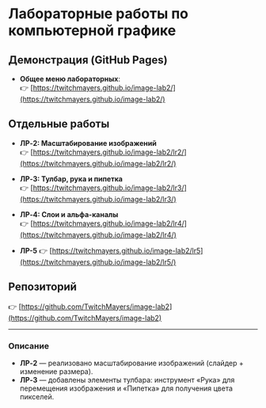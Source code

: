 # Лабораторные работы по компьютерной графике

## Демонстрация (GitHub Pages)
- **Общее меню лабораторных**:  
  👉 [https://twitchmayers.github.io/image-lab2/](https://twitchmayers.github.io/image-lab2/)

## Отдельные работы
- **ЛР‑2: Масштабирование изображений**  
  👉 [https://twitchmayers.github.io/image-lab2/lr2/](https://twitchmayers.github.io/image-lab2/lr2/)

- **ЛР‑3: Тулбар, рука и пипетка**  
  👉 [https://twitchmayers.github.io/image-lab2/lr3/](https://twitchmayers.github.io/image-lab2/lr3/)

- **ЛР‑4: Слои и альфа-каналы**  
  👉 [https://twitchmayers.github.io/image-lab2/lr4/](https://twitchmayers.github.io/image-lab2/lr4/)

- **ЛР-5**
  👉 [https://twitchmayers.github.io/image-lab2/lr5](https://twitchmayers.github.io/image-lab2/lr5/)

## Репозиторий
👉 [https://github.com/TwitchMayers/image-lab2](https://github.com/TwitchMayers/image-lab2)

---

### Описание
- **ЛР‑2** — реализовано масштабирование изображений (слайдер + изменение размера).  
- **ЛР‑3** — добавлены элементы тулбара: инструмент «Рука» для перемещения изображения и «Пипетка» для получения цвета пикселей.